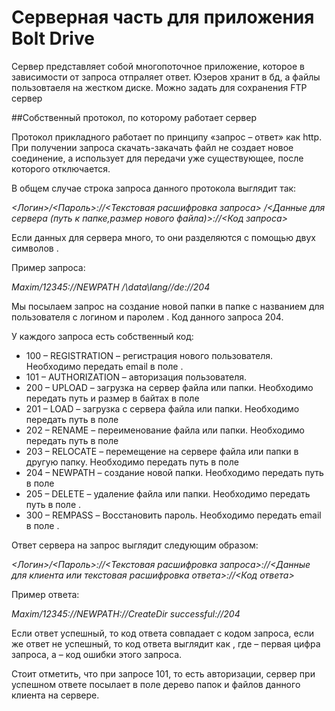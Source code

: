 # Серверная часть для приложения Bolt Drive

Сервер представляет собой многопоточное приложение, которое в зависимости от запроса отпраляет ответ. Юзеров хранит в бд, а файлы пользовтаеля на жестком диске. Можно задать для сохранения FTP сервер

##Собственный протокол, по которому работает сервер

Протокол прикладного работает по принципу «запрос – ответ» как http. При получении запроса скачать-закачать файл не создает новое соединение, а использует для передачи уже существующее, после которого отключается.

В общем случае строка запроса данного протокола выглядит так:

*<Логин>/<Пароль>://<Текстовая расшифровка запроса> /<Данные для сервера (путь к папке,размер нового файла)>://<Код запроса>*

Если данных для сервера много, то они разделяются с помощью двух символов .

Пример запроса:

*Maxim/12345://NEWPATH /\data\lang\//de://204*

Мы посылаем запрос на создание новой папки в папке с названием для пользователя с логином и паролем . Код данного запроса 204.

У каждого запроса есть собственный код:

- 100 – REGISTRATION – регистрация нового пользователя. Необходимо передать email в поле .
- 101 – AUTHORIZATION – авторизация пользователя.
- 200 – UPLOAD – загрузка на сервер файла или папки. Необходимо передать путь и размер в байтах в поле
- 201 – LOAD – загрузка с сервера файла или папки. Необходимо передать путь в поле
- 202 – RENAME – переименование файла или папки. Необходимо передать путь в поле
- 203 – RELOCATE – перемещение на сервере файла или папки в другую папку. Необходимо передать путь в поле
- 204 – NEWPATH – создание новой папки. Необходимо передать путь в поле
- 205 – DELETE – удаление файла или папки. Необходимо передать путь в поле .
- 300 – REMPASS – Восстановить пароль. Необходимо передать email в поле .

Ответ сервера на запрос выглядит следующим образом:

*<Логин>/<Пароль>://<Текстовая расшифровка запроса>://<Данные для клиента или текстовая расшифровка ответа>://<Код ответа>*

Пример ответа:

*Maxim/12345://NEWPATH://CreateDir successful://204*

Если ответ успешный, то код ответа совпадает с кодом запроса, если же ответ не успешный, то код ответа выглядит как , где – первая цифра запроса, а – код ошибки этого запроса.

Стоит отметить, что при запросе 101, то есть авторизации, сервер при успешном ответе посылает в поле дерево папок и файлов данного клиента на сервере.

